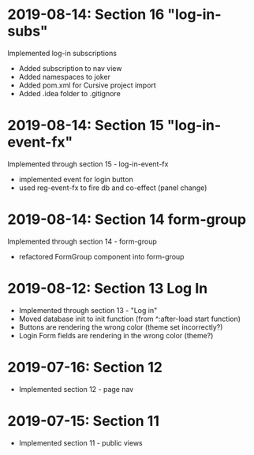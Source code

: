 # 2019-08-14: Section 16 "log-in-subs"

Implemented log-in subscriptions
- Added subscription to nav view
- Added namespaces to joker
- Added pom.xml for Cursive project import
- Added .idea folder to .gitignore

# 2019-08-14: Section 15 "log-in-event-fx"

Implemented through section 15 - log-in-event-fx
- implemented event for login button
- used reg-event-fx to fire db and co-effect (panel change)

# 2019-08-14: Section 14 form-group

Implemented through section 14 - form-group
- refactored FormGroup component into form-group

# 2019-08-12: Section 13 Log In

- Implemented through section 13 - "Log in"
- Moved database init to init function (from ^:after-load start function)
- Buttons are rendering the wrong color (theme set incorrectly?)
- Login Form fields are rendering in the wrong color (theme?)

# 2019-07-16: Section 12

- Implemented section 12 - page nav

# 2019-07-15: Section 11

- Implemented section 11 - public views
